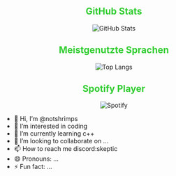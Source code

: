 <div align="center">

  ## <span style="color: #32CD32;">GitHub Stats</span>
  ![GitHub Stats](https://github-readme-stats.vercel.app/api?username=notshrimps&show_icons=true&theme=dark&title_color=32CD32&icon_color=32CD32&text_color=FFFFFF)

  ## <span style="color: #32CD32;">Meistgenutzte Sprachen</span>
  ![Top Langs](https://github-readme-stats.vercel.app/api/top-langs/?username=notshrimps&layout=compact&theme=dark&title_color=32CD32&text_color=FFFFFF)

  ## <span style="color: #32CD32;">Spotify Player</span>
  ![Spotify](https://spotify-github-profile.vercel.app/api/view?uid=dein-spotify-username&cover_image=true&theme=default&bar_color=32CD32&bar_color_cover=true)

</div>

- 👋 Hi, I’m @notshrimps
- 👀 I’m interested in coding
- 🌱 I’m currently learning c++
- 💞️ I’m looking to collaborate on ...
- 📫 How to reach me discord:skeptic
- 😄 Pronouns: ...
- ⚡ Fun fact: ...

<!---
notshrimps/notshrimps is a ✨ special ✨ repository because its `README.md` (this file) appears on your GitHub profile.
You can click the Preview link to take a look at your changes.
--->
